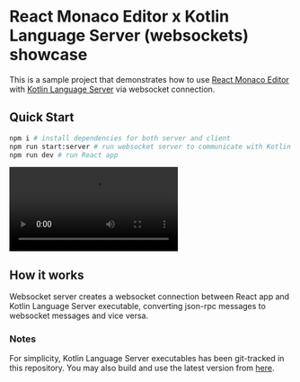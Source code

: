 # React Monaco Editor x Kotlin Language Server (websockets) showcase
This is a sample project that demonstrates how to use [React Monaco Editor](https://github.com/react-monaco-editor/react-monaco-editor) with [Kotlin Language Server](https://github.com/fwcd/kotlin-language-server) via websocket connection.

## Quick Start
```bash
npm i # install dependencies for both server and client
npm run start:server # run websocket server to communicate with Kotlin Language Server
npm run dev # run React app
```
![showcase](docs/img/showcase.mp4)
## How it works
Websocket server creates a websocket connection between React app and Kotlin Language Server executable, converting json-rpc messages to websocket messages and vice versa.

### Notes
For simplicity, Kotlin Language Server executables has been git-tracked in this repository. You may also build and use the latest version from [here](https://github.com/fwcd/kotlin-language-server).